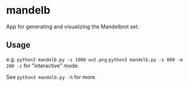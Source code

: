 # mandelb

App for generating and visualizing the Mandelbrot set.

## Usage

e.g. `python3 mandelb.py -s 1000 out.png`
     `python3 mandelb.py -s 800 -m 200 -i` for "interactive" mode.

See `python3 mandelb.py -h` for more.
